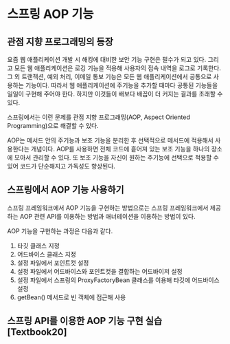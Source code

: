 # 스프링 AOP 기능

## 관점 지향 프로그래밍의 등장

요즘 웹 애플리케이션 개발 시 해킹에 대비한 보안 기능 구현은 필수가 되고 있다. 그리고 모든 웹 애플리케이션은 로깅 기능을 적용해 사용자의 접속 내역을 로그로 기록한다. 그 외 트랜젝션, 예외 처리, 이메일 통보 기능은 모든 웹 애플리케이션에서 공통으로 사용하는 기능이다. 따라서 웹 애플리케이션에 주기능을 추가할 때마다 공통된 기능들을 일일이 구현해 주어야 한다. 하지만 이것들이 배보다 배꼽이 더 커지는 결과를 초래할 수 있다.

스프링에서는 이런 문제를 관점 지향 프로그래밍(AOP, Aspect Oriented Programming)으로 해결할 수 있다.

AOP는 메서드 안의 주기능과 보조 기능을 분리한 후 선택적으로 메서드에 적용해서 사용한다는 개념이다. AOP를 사용하면 전체 코드에 흩어져 있는 보조 기능을 하나의 장소에 모아서 관리할 수 있다. 또 보조 기능을 자신이 원하는 주기능에 선택으로 적용할 수 있어 코드가 단순해지고 가독성도 향상된다. 



## 스프링에서 AOP 기능 사용하기

스프링 프레임워크에서 AOP 기능을 구현하는 방법으로는 스프링 프레임워크에서 제공하는 AOP 관련 API를 이용하는 방법과 애너테이션을 이용하는 방법이 있다.



AOP 기능을 구현하는 과정은 다음과 같다.

1. 타깃 클래스 지정
2. 어드바이스 클래스 지정
3. 설정 파일에서 포인트컷 설정
4. 설정 파일에서 어드바이스와 포인트컷을 결합하는 어드바이저 설정
5. 설정 파일에서 스프링의 ProxyFactoryBean 클래스를 이용해 타깃에 어드바이스 설정
6. getBean() 메서드로 빈 객체에 접근해 사용



## 스프링 API를 이용한 AOP 기능 구현 실습 [Textbook20]

